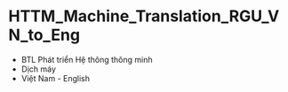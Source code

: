 # HTTM_Machine_Translation_RGU_VN_to_Eng
* BTL Phát triển Hệ thông thông minh 
* Dịch máy 
* Việt Nam - English

